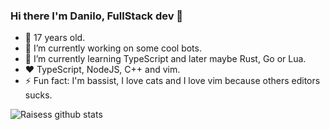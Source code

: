 ### Hi there I'm Danilo, FullStack dev 👋

- 👨 17 years old.
- 🔭 I’m currently working on some cool bots.
- 🌱 I’m currently learning TypeScript and later maybe Rust, Go or Lua.
- ❤️ TypeScript, NodeJS, C++ and vim.
- ⚡ Fun fact: I'm bassist, I love cats and I love vim because others editors sucks.

![Raisess github stats](https://github-readme-stats.vercel.app/api?username=Raisess&count_private=true&show_icons=true&theme=solarized-dark)
